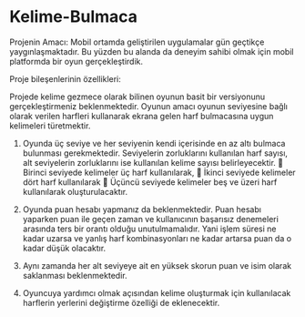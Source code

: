 # Kelime-Bulmaca

Projenin Amacı:
Mobil ortamda geliştirilen uygulamalar gün geçtikçe yaygınlaşmaktadır. Bu yüzden bu 
alanda da deneyim sahibi olmak için mobil platformda bir oyun gerçekleştirdik.

Proje bileşenlerinin özellikleri:

Projede kelime gezmece olarak bilinen oyunun basit bir versiyonunu gerçekleştirmeniz 
beklenmektedir. Oyunun amacı oyunun seviyesine bağlı olarak verilen harfleri 
kullanarak ekrana gelen harf bulmacasına uygun kelimeleri türetmektir.

1. Oyunda üç seviye ve her seviyenin kendi içerisinde en az altı bulmaca 
bulunması gerekmektedir. Seviyelerin zorluklarını kullanılan harf sayısı, alt 
seviyelerin zorluklarını ise kullanılan kelime sayısı belirleyecektir. 
 Birinci seviyede kelimeler üç harf kullanılarak, 
 İkinci seviyede kelimeler dört harf kullanılarak 
 Üçüncü seviyede kelimeler beş ve üzeri harf kullanılarak 
oluşturulacaktır.

2. Oyunda puan hesabı yapmanız da beklenmektedir. Puan hesabı yaparken puan 
ile geçen zaman ve kullanıcının başarısız denemeleri arasında ters bir orantı 
olduğu unutulmamalıdır. Yani işlem süresi ne kadar uzarsa ve yanlış harf 
kombinasyonları ne kadar artarsa puan da o kadar düşük olacaktır.

3. Aynı zamanda her alt seviyeye ait en yüksek skorun puan ve isim olarak 
saklanması beklenmektedir.

4. Oyuncuya yardımcı olmak açısından kelime oluşturmak için kullanılacak 
harflerin yerlerini değiştirme özelliği de eklenecektir.

